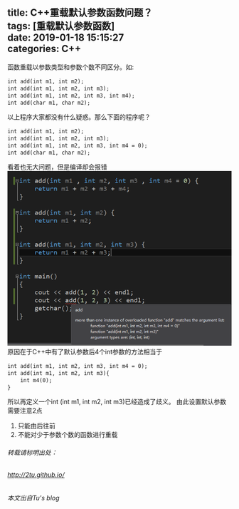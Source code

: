 title: C++重载默认参数函数问题？    
tags: [重载默认参数函数]  
date: 2019-01-18 15:15:27   
categories: C++  
---
函数重载以参数类型和参数个数不同区分。如:  
```
int add(int m1, int m2);
int add(int m1, int m2, int m3);
int add(int m1, int m2, int m3, int m4);
int add(char m1, char m2);
```
以上程序大家都没有什么疑惑。那么下面的程序呢？
<!-- more -->
```
int add(int m1, int m2);
int add(int m1, int m2, int m3);
int add(int m1, int m2, int m3, int m4 = 0);
int add(char m1, char m2);
```
看着也无大问题，但是编译却会报错  
![](/css/images/20190118_overload_argument.png)  
原因在于C++中有了默认参数后4个int参数的方法相当于  
```
int add(int m1, int m2, int m3, int m4 = 0);
int add(int m1, int m2, int m3){
    int m4(0);
}
```
所以再定义一个int (int m1, int m2, int m3)已经造成了歧义。
由此设置默认参数需要注意2点  
1. 只能由后往前  
2. 不能对少于参数个数的函数进行重载

###### 转载请标明出处： 
###### http://2tu.github.io/
###### 本文出自Tu's blog